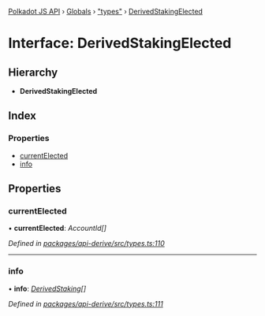 [Polkadot JS API](../README.md) › [Globals](../globals.md) › ["types"](../modules/_types_.md) › [DerivedStakingElected](_types_.derivedstakingelected.md)

# Interface: DerivedStakingElected

## Hierarchy

* **DerivedStakingElected**

## Index

### Properties

* [currentElected](_types_.derivedstakingelected.md#currentelected)
* [info](_types_.derivedstakingelected.md#info)

## Properties

###  currentElected

• **currentElected**: *AccountId[]*

*Defined in [packages/api-derive/src/types.ts:110](https://github.com/polkadot-js/api/blob/33fd1b1c78/packages/api-derive/src/types.ts#L110)*

___

###  info

• **info**: *[DerivedStaking](_types_.derivedstaking.md)[]*

*Defined in [packages/api-derive/src/types.ts:111](https://github.com/polkadot-js/api/blob/33fd1b1c78/packages/api-derive/src/types.ts#L111)*
